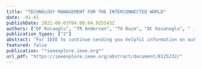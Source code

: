 ```yaml
---
title: "TECHNOLOGY MANAGEMENT FOR THE INTERCONNECTED WORLD"
date: -01-01
publishDate: 2021-08-03T04:08:04.925543Z
authors: ["DF Kocaoglu", "TR Anderson", "TU Daim", "DC Kozanoglu", " ..."]
publication_types: ["2"]
abstract: "For IEEE to continue sending you helpful information on our products and services, please consent to our updated Privacy Policy … I have read and accepted the IEEE Privacy Policy … Abstract: Presents the title page of the proceedings record … A not-for-profit organization, IEEE …"
featured: false
publication: "*ieeexplore.ieee.org*"
url_pdf: "https://ieeexplore.ieee.org/abstract/document/8125232/"
---
```


